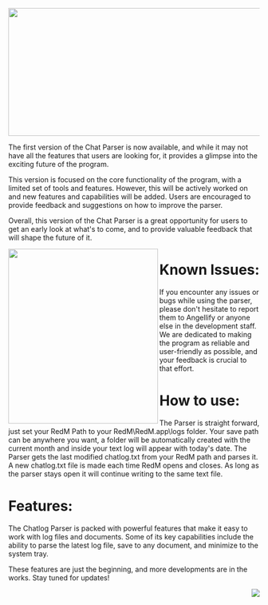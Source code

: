 
<p align="center">
  <img width="512" height="256" src="https://user-images.githubusercontent.com/85620673/206922686-5d0de090-d904-4b29-a115-8790c47ff5fd.png">
</p>

<p>
The first version of the Chat Parser is now available, and while it may not have all the features that users are looking for, it provides a glimpse into the exciting future of the program.


This version is focused on the core functionality of the program, with a limited set of tools and features. However, this will be actively worked on and new features and capabilities will be added. Users are encouraged to provide feedback and suggestions on how to improve the parser.

Overall, this version of the Chat Parser is a great opportunity for users to get an early look at what's to come, and to provide valuable feedback that will shape the future of it.

<img align="left" width="300" height ="350" src ="https://user-images.githubusercontent.com/85620673/206923231-cbac11bf-55c3-4c22-a552-c072b7190fdb.png">

<h1>Known Issues:</h1>

If you encounter any issues or bugs while using the parser, please don't hesitate to report them to Angellify or anyone else in the development staff. We are dedicated to making the program as reliable and user-friendly as possible, and your feedback is crucial to that effort.

</p>
<h1>How to use:</h1>
<p> The Parser is straight forward, just set your RedM Path to your RedM\RedM.app\logs folder. Your save path can be anywhere you want, a folder will be automatically created with the current month and inside your text log will appear with today's date. 
The Parser gets the last modified chatlog.txt from your RedM path and parses it. A new chatlog.txt file is made each time RedM opens and closes. As long as the parser stays open it will continue writing to the same text file.</p>
<h1>Features:</h1>
<p>The Chatlog Parser is packed with powerful features that make it easy to work with log files and documents. Some of its key capabilities include the ability to parse the latest log file, save to any document, and minimize to the system tray.

These features are just the beginning, and more developments are in the works. Stay tuned for updates!</p>
<img align="right" src ="https://user-images.githubusercontent.com/85620673/206924037-0d3086c8-46b1-418c-b006-b3fca73e3901.png">

